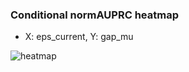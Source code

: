 ### Conditional normAUPRC heatmap

- X: eps_current, Y: gap_mu

![heatmap](/home/elicer/project_0814_2/results/20250818-121416/holdout/conditional_heatmap_eps_current_vs_gap_mu.png)
